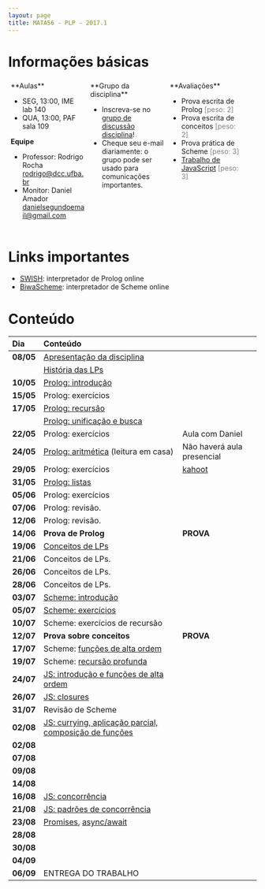 ```yaml
---
layout: page
title: MATA56 - PLP - 2017.1
---
```


# Informações básicas

<div style="float: left; padding: 5px; width: 30%;" markdown="1">
**Aulas**

- SEG, 13:00, IME lab 140
- QUA, 13:00, PAF sala 109

**Equipe**

- Professor: Rodrigo Rocha <rodrigo@dcc.ufba.br>
- Monitor: Daniel Amador <danielsegundoemail@gmail.com>
</div>

<div style="float: left; padding: 5px; width: 30%;" markdown="1">
**Grupo da disciplina**

- Inscreva-se no [grupo de discussão disciplina](https://groups.google.com/d/forum/mata56t01-20171)!
- Cheque seu e-mail diariamente: o grupo pode ser usado para comunicações importantes.
</div>

<div style="float: left; padding: 5px; width: 30%;" markdown="1">
**Avaliações**

- Prova escrita de Prolog <span style="color: gray;">\[peso: 2\]</span>
- Prova escrita de conceitos <span style="color: gray;">\[peso: 2\]</span>
- Prova prática de Scheme <span style="color: gray;">\[peso: 3\]</span>
- [Trabalho de JavaScript](trabalho-js) <span style="color: gray;">\[peso: 3\]</span>
</div>

<div style="clear: left;"></div>

# Links importantes

- [SWISH][swish]: interpretador de Prolog online
- [BiwaScheme](biwascheme): interpretador de Scheme online

# Conteúdo

| Dia       | Conteúdo                                                                  |                                                                               |
| :-------  | :--------------------------------------------                             | :----------------------                                                       |
| **08/05** | [Apresentação da disciplina](disciplina)                                  |                                                                               |
|           | [História das LPs](https://goo.gl/9qSZmy)                                 |                                                                               |
| **10/05** | [Prolog: introdução](aula02-prolog)                                       |                                                                               |
| **15/05** | Prolog: exercícios                                                        |                                                                               |
| **17/05** | [Prolog: recursão](aula03-prolog-recursao)                                |                                                                               |
|           | [Prolog: unificação e busca](aula04-prolog-busca)                         |                                                                               |
| **22/05** | Prolog: exercícios                                                        | Aula com Daniel                                                               |
| **24/05** | [Prolog: aritmética](aula05-prolog-aritmetica) (leitura em casa)          | Não haverá aula presencial                                                    |
| **29/05** | Prolog: exercícios                                                        | [kahoot](https://create.kahoot.it/#quiz/af8c85ae-cedb-40e3-820d-de75b3fbbf9a) |
| **31/05** | [Prolog: listas](aula06-prolog-listas)                                    |                                                                               |
| **05/06** | Prolog: exercícios                                                        |                                                                               |
| **07/06** | Prolog: revisão.                                                          |                                                                               |
| **12/06** | Prolog: revisão.                                                          |                                                                               |
| **14/06** | **Prova de Prolog**                                                       | **PROVA**                                                                     |
| **19/06** | [Conceitos de LPs][conceitos]                                             |                                                                               |
| **21/06** | Conceitos de LPs.                                                         |                                                                               |
| **26/06** | Conceitos de LPs.                                                         |                                                                               |
| **28/06** | Conceitos de LPs.                                                         |                                                                               |
| **03/07** | [Scheme: introdução](aula08-lisp)                                         |                                                                               |
| **05/07** | [Scheme: exercícios](aula09-lisp-ex)                                      |                                                                               |
| **10/07** | Scheme: exercícios de recursão                                            |                                                                               |
| **12/07** | **Prova sobre conceitos**                                                 | **PROVA**                                                                     |
| **17/07** | Scheme: [funções de alta ordem](aula10-lisp-alta-ordem)                   |                                                                               |
| **19/07** | Scheme: [recursão profunda](aula11-lisp-rec-prof)                         |                                                                               |
| **24/07** | [JS: introdução e funções de alta ordem](aula12-js-intro)                 |                                                                               |
| **26/07** | [JS: closures](aula13-js-closures)                                        |                                                                               |
| **31/07** | Revisão de Scheme                                                         |                                                                               |
| **02/08** | [JS: currying, aplicação parcial, composição de funções](aula14-currying) |                                                                               |
| **02/08** |                                                                           |                                                                               |
| **07/08** |                                                                           |                                                                               |
| **09/08** |                                                                           |                                                                               |
| **14/08** |                                                                           |                                                                               |
| **16/08** | [JS: concorrência](aula15-concorrencia)                                   |                                                                               |
| **21/08** | [JS: padrões de concorrência](aula16-concorrencia-padroes)                |                                                                               |
| **23/08** | [Promises](aula17-promises), [async/await](aula18-async-await)            |                                                                               |
| **28/08** |                                                                           |                                                                               |
| **30/08** |                                                                           |                                                                               |
| **04/09** |                                                                           |                                                                               |
| **06/09** | ENTREGA DO TRABALHO                                                       |                                                                               |

[swish]: http://swish.swi-prolog.org/
[conceitos]: http://slides.com/rodrigorgs/conceitos-de-linguagens-de-programacao

<script type="text/javascript">
function desabilitaLinksComecadosPor(prefixo) {
  var links = $('a').filter(function (idx) { return $(this).attr('href').startsWith(prefixo); });
  links.contents().unwrap();  
}
$(document).ready(function () {
  desabilitaLinksComecadosPor('#!');
});
</script>